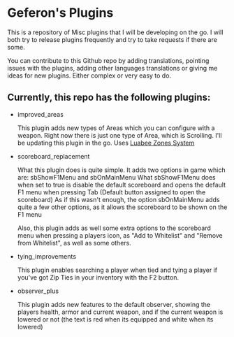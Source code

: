 # Geferon's Plugins

This is a repository of Misc plugins that I will be developing on the go.
I will both try to release plugins frequently and try to take requests if there are some.

You can contribute to this Github repo by adding translations, pointing issues with the plugins, adding other languages translations or giving me ideas for new plugins. Either complex or very easy to do.

## Currently, this repo has the following plugins:

- improved_areas

   This plugin adds new types of Areas which you can configure with a weapon. Right now there is just one type of Area, which is Scrolling.
   I'll be updating this plugin in the go.
   Uses [Luabee Zones System](https://github.com/Luabee/Zones)


- scoreboard_replacement

   What this plugin does is quite simple. It adds two options in game which are: sbShowF1Menu and sbOnMainMenu
   What sbShowF1Menu does when set to true is disable the default scoreboard and opens the default F1 menu when pressing Tab (Default button assigned to open the scoreboard)
   As if this wasn't enough, the option sbOnMainMenu adds quite a few other options, as it allows the scoreboard to be shown on the F1 menu

   Also, this plugin adds as well some extra options to the scoreboard menu when pressing a players icon, as "Add to Whitelist" and "Remove from Whitelist", as well as some others.


- tying_improvements

   This plugin enables searching a player when tied and tying a player if you've got Zip Ties in your inventory with the F2 button.


- observer_plus

   This plugin adds new features to the default observer, showing the players health, armor and current weapon, and if the current weapon is lowered or not (the text is red when its equipped and white when its lowered)